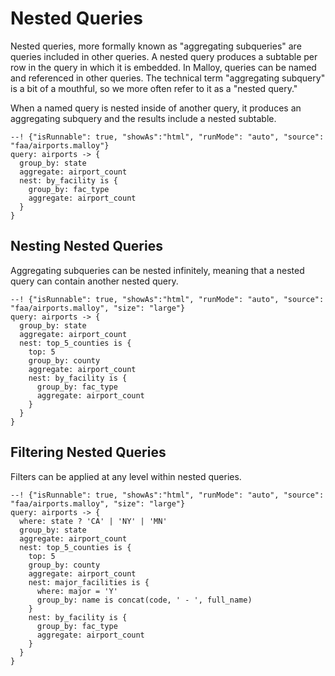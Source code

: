# Nested Queries

Nested queries, more formally known as "aggregating subqueries" are queries included in other queries. A nested query produces a subtable per row in the query in which it is embedded. In Malloy, queries can be named and referenced in other queries. The technical term "aggregating subquery" is a bit of a mouthful, so we more often refer to it as a "nested query."

When a named query is nested inside of another query, it produces an aggregating subquery and the results include a nested subtable.

```malloy
--! {"isRunnable": true, "showAs":"html", "runMode": "auto", "source": "faa/airports.malloy"}
query: airports -> {
  group_by: state
  aggregate: airport_count
  nest: by_facility is {
    group_by: fac_type
    aggregate: airport_count
  }
}
```

## Nesting Nested Queries

Aggregating subqueries can be nested infinitely, meaning that a nested query can contain another nested query.

```malloy
--! {"isRunnable": true, "showAs":"html", "runMode": "auto", "source": "faa/airports.malloy", "size": "large"}
query: airports -> {
  group_by: state
  aggregate: airport_count
  nest: top_5_counties is {
    top: 5
    group_by: county
    aggregate: airport_count
    nest: by_facility is {
      group_by: fac_type
      aggregate: airport_count
    }
  }
}
```

## Filtering Nested Queries

Filters can be applied at any level within nested queries.

```malloy
--! {"isRunnable": true, "showAs":"html", "runMode": "auto", "source": "faa/airports.malloy", "size": "large"}
query: airports -> {
  where: state ? 'CA' | 'NY' | 'MN'
  group_by: state
  aggregate: airport_count
  nest: top_5_counties is {
    top: 5
    group_by: county
    aggregate: airport_count
    nest: major_facilities is {
      where: major = 'Y'
      group_by: name is concat(code, ' - ', full_name)
    }
    nest: by_facility is {
      group_by: fac_type
      aggregate: airport_count
    }
  }
}
```
